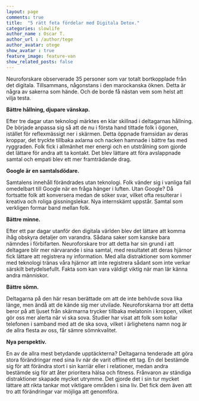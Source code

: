 ```yaml
---
layout: page
comments: true
title:  "5 rätt feta fördelar med Digitala Detox."
categories: slowlife
author_name : Oscar T.
author_url : /author/tege
author_avatar: otege
show_avatar : true
feature_image: feature-van
show_related_posts: false
---
```



Neuroforskare observerade 35 personer som var totalt bortkopplade från det digitala. Tillsammans, någonstans i den marockanska öknen. Detta är några av sakerna som hände. Och de borde få nästan vem som helst att vilja testa. 

**Bättre hållning, djupare vänskap.**

Efter tre dagar utan teknologi märktes en klar skillnad i deltagarnas hållning.
De började anpassa sig så att de nu i första hand tittade folk i ögonen, istället för reflexmässigt ner i skärmen.
Detta öppnade framsidan av deras kroppar, det tryckte tillbaka axlarna och nacken hamnade i bättre fas med ryggraden.
Folk fick i allmänhet mer energi och en utstrålning som gjorde det lättare för andra att ta kontakt.
Det blev lättare att föra avslappnade samtal och empati blev ett mer framträdande drag. 

**Google är en samtalsdödare.**

Samtalens innehåll förändrades utan teknologi. Folk vänder sig i vanliga fall omedelbart till Google när en fråga hänger i luften.
Utan Google? Då fortsatte  folk att konversera medan de söker svar, vilket
ofta resulterar i kreativa och roliga gissningslekar. Nya internskämt uppstår. 
Samtal som verkligen formar band mellan folk.

**Bättre minne.**

Efter ett par dagar utanför den digitala världen blev det lättare att komma ihåg obskyra detaljer om varandra. Sådana saker som kanske
bara nämndes i förbifarten. Neuroforskare tror att detta har sin grund i att deltagare blir mer närvarande i sina samtal,
med resultatet att deras hjärnor fick lättare att registrera ny information.
Med alla distraktioner som kommer med teknologi tränas våra hjärnor att inte registrera sådant som inte verkar särskilt
betydelsefullt. Fakta som kan vara väldigt viktig när man lär känna andra människor.

**Bättre sömn.**

Deltagarna på den här resan berättade om att de inte behövde sova lika länge, men ändå att de kände sig mer utvilade.
Neuroforskarna tror att detta beror på att ljuset från skärmarna trycker tillbaka melatonin i kroppen, vilket gör oss mer 
alerta när vi ska sova. Studier har visat att folk som kollar telefonen i samband med att de ska sova, vilket i ärlighetens 
namn nog är de allra flesta av oss, får sämre sömnkvalitet.

**Nya perspektiv.**

En av de allra mest betydande upptäckterna? Deltagarna tenderade att göra stora förändringar med sina liv när
de varit offline ett tag. En del bestämde sig för att förändra stort i sin karriär eller i relationer, medan andra
bestämde sig för att åter prioritera hälsa och fitness. Frånvaron av ständiga distraktioner skapade mycket utrymme. Det gjorde det i sin 
tur mycket lättare att rikta tankar mot viktigare områden i sina liv. Det fick dem även att tro att förändringar 
var möjliga att genomföra.
